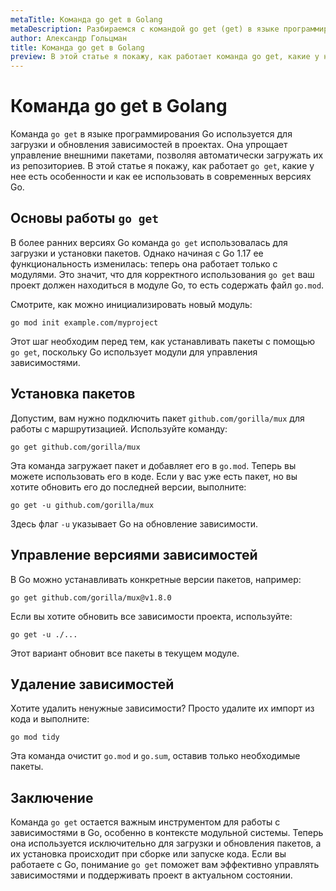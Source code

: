 ```yaml
---
metaTitle: Команда go get в Golang
metaDescription: Разбираемся с командой go get (get) в языке программирования Go (Golang).
author: Александр Гольцман
title: Команда go get в Golang
preview: В этой статье я покажу, как работает команда go get, какие у нее есть особенности и как её использовать в современных версиях Go.
---
```


# **Команда go get в Golang**

Команда `go get` в языке программирования Go используется для загрузки и обновления зависимостей в проектах. Она упрощает управление внешними пакетами, позволяя автоматически загружать их из репозиториев. В этой статье я покажу, как работает `go get`, какие у нее есть особенности и как ее использовать в современных версиях Go.

## **Основы работы `go get`**

В более ранних версиях Go команда `go get` использовалась для загрузки и установки пакетов. Однако начиная с Go 1.17 ее функциональность изменилась: теперь она работает только с модулями. Это значит, что для корректного использования `go get` ваш проект должен находиться в модуле Go, то есть содержать файл `go.mod`.

Смотрите, как можно инициализировать новый модуль:

```
go mod init example.com/myproject

```

Этот шаг необходим перед тем, как устанавливать пакеты с помощью `go get`, поскольку Go использует модули для управления зависимостями.

## **Установка пакетов**

Допустим, вам нужно подключить пакет `github.com/gorilla/mux` для работы с маршрутизацией. Используйте команду:

```
go get github.com/gorilla/mux

```

Эта команда загружает пакет и добавляет его в `go.mod`. Теперь вы можете использовать его в коде. Если у вас уже есть пакет, но вы хотите обновить его до последней версии, выполните:

```
go get -u github.com/gorilla/mux

```

Здесь флаг `-u` указывает Go на обновление зависимости.

## **Управление версиями зависимостей**

В Go можно устанавливать конкретные версии пакетов, например:

```
go get github.com/gorilla/mux@v1.8.0

```

Если вы хотите обновить все зависимости проекта, используйте:

```
go get -u ./...

```

Этот вариант обновит все пакеты в текущем модуле.

## **Удаление зависимостей**

Хотите удалить ненужные зависимости? Просто удалите их импорт из кода и выполните:

```
go mod tidy

```

Эта команда очистит `go.mod` и `go.sum`, оставив только необходимые пакеты.

## **Заключение**

Команда `go get` остается важным инструментом для работы с зависимостями в Go, особенно в контексте модульной системы. Теперь она используется исключительно для загрузки и обновления пакетов, а их установка происходит при сборке или запуске кода. Если вы работаете с Go, понимание `go get` поможет вам эффективно управлять зависимостями и поддерживать проект в актуальном состоянии.
